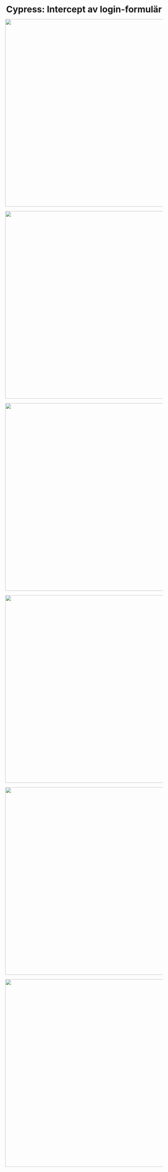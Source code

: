<p align="center">
  <strong><span style="font-size: 28px;">Cypress: Intercept av login-formulär</span></strong>
</p>


<p align="center">
  <img src="https://github.com/user-attachments/assets/090f02c8-92a5-41ae-8cac-5b6031f6a8e6" width="600" />
</p>
<p align="center">
  <img src="https://github.com/user-attachments/assets/55ef834f-0a81-4de4-8d30-786caf3f05f8" width="600" />
</p>
<p align="center">
  <img src="https://github.com/user-attachments/assets/94cac9b4-4c95-4415-946a-2c93af402642" width="600" />
</p>
<p align="center">
  <img src="https://github.com/user-attachments/assets/10cec52d-7411-4e27-8076-a238de0efa2d" width="600" />
</p>
<p align="center">
  <img src="https://github.com/user-attachments/assets/ee6e35b5-3ecf-4bba-bb37-ea3a4c84fa28" width="600" />
</p>
<p align="center">
  <img src="https://github.com/user-attachments/assets/95043016-d2df-4de6-8add-6a1e17aa5683" width="600" />
</p>
